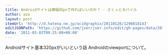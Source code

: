 ```yaml
---
title: Androidサイトは横幅何pxで作ればいいのか？ - さくっとモバイル
author: azu
layout: post
itemUrl: 'http://d.hatena.ne.jp/acidgraphix/20110126/1296018143'
editJSONPath: 'https://github.com/jser/jser.info/edit/gh-pages/data/2011/03/index.json'
date: '2011-03-03T09:25:00+00:00'
---
```

Androidサイト基本320pxがいいという話
Androidのviewportについて。

